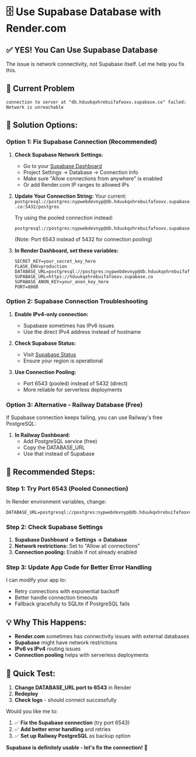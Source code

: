 # 🗄️ Use Supabase Database with Render.com

## ✅ YES! You Can Use Supabase Database

The issue is network connectivity, not Supabase itself. Let me help you fix this.

## 🚨 Current Problem
```
connection to server at "db.hduukqxhrebuifafooxv.supabase.co" failed: Network is unreachable
```

## 🔧 **Solution Options:**

### **Option 1: Fix Supabase Connection (Recommended)**

1. **Check Supabase Network Settings:**
   - Go to your [Supabase Dashboard](https://supabase.com/dashboard)
   - Project Settings → Database → Connection Info
   - Make sure "Allow connections from anywhere" is enabled
   - Or add Render.com IP ranges to allowed IPs

2. **Update Your Connection String:**
   Your current: `postgresql://postgres:nypwebdevnyp@db.hduukqxhrebuifafooxv.supabase.co:5432/postgres`
   
   Try using the pooled connection instead:
   ```
   postgresql://postgres:nypwebdevnyp@db.hduukqxhrebuifafooxv.supabase.co:6543/postgres
   ```
   (Note: Port 6543 instead of 5432 for connection pooling)

3. **In Render Dashboard, set these variables:**
   ```
   SECRET_KEY=your_secret_key_here
   FLASK_ENV=production
   DATABASE_URL=postgresql://postgres:nypwebdevnyp@db.hduukqxhrebuifafooxv.supabase.co:6543/postgres
   SUPABASE_URL=https://hduukqxhrebuifafooxv.supabase.co
   SUPABASE_ANON_KEY=your_anon_key_here
   PORT=8080
   ```

### **Option 2: Supabase Connection Troubleshooting**

1. **Enable IPv4-only connection:**
   - Supabase sometimes has IPv6 issues
   - Use the direct IPv4 address instead of hostname

2. **Check Supabase Status:**
   - Visit [Supabase Status](https://status.supabase.com)
   - Ensure your region is operational

3. **Use Connection Pooling:**
   - Port 6543 (pooled) instead of 5432 (direct)
   - More reliable for serverless deployments

### **Option 3: Alternative - Railway Database (Free)**

If Supabase connection keeps failing, you can use Railway's free PostgreSQL:

1. **In Railway Dashboard:**
   - Add PostgreSQL service (free)
   - Copy the DATABASE_URL
   - Use that instead of Supabase

## 🎯 **Recommended Steps:**

### **Step 1: Try Port 6543 (Pooled Connection)**

In Render environment variables, change:
```
DATABASE_URL=postgresql://postgres:nypwebdevnyp@db.hduukqxhrebuifafooxv.supabase.co:6543/postgres
```

### **Step 2: Check Supabase Settings**

1. **Supabase Dashboard → Settings → Database**
2. **Network restrictions:** Set to "Allow all connections" 
3. **Connection pooling:** Enable if not already enabled

### **Step 3: Update App Code for Better Error Handling**

I can modify your app to:
- Retry connections with exponential backoff
- Better handle connection timeouts
- Fallback gracefully to SQLite if PostgreSQL fails

## 💡 **Why This Happens:**

- **Render.com** sometimes has connectivity issues with external databases
- **Supabase** might have network restrictions
- **IPv6 vs IPv4** routing issues
- **Connection pooling** helps with serverless deployments

## 🚀 **Quick Test:**

1. **Change DATABASE_URL port to 6543** in Render
2. **Redeploy**
3. **Check logs** - should connect successfully

Would you like me to:
1. ✅ **Fix the Supabase connection** (try port 6543)
2. ✅ **Add better error handling** and retries
3. ✅ **Set up Railway PostgreSQL** as backup option

**Supabase is definitely usable - let's fix the connection!** 🎯

